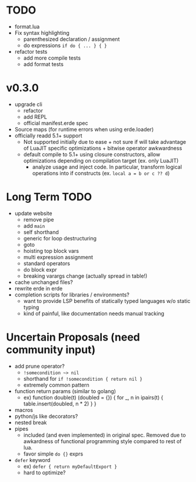 # TODO

- format.lua
- Fix syntax highlighting
  - parenthesized declaration / assignment
  - do expressions `if do { ... } { }`
- refactor tests
  - add more compile tests
  - add format tests

# v0.3.0

- upgrade cli
  - refactor
  - add REPL
  - official manifest.erde spec
- Source maps (for runtime errors when using erde.loader)
- officially readd 5.1+ support
  - Not supported initially due to ease + not sure if will take advantage of
    LuaJIT specific optimizations + bitwise operator awkwardness
  - default compile to 5.1+ using closure constructors, allow optimizations 
    depending on compilation target (ex. only LuaJIT)
    - analyze usage and inject code. In particular, transform logical operations 
      into if constructs (ex. `local a = b or c ?? d`)

# Long Term TODO

- update website
  - remove pipe
  - add `main`
  - self shorthand
  - generic for loop destructuring
  - goto
  - hoisting top block vars
  - multi expression assignment
  - standard operators
  - do block expr
  - breaking varargs change (actually spread in table!)
- cache unchanged files?
- rewrite erde in erde
- completion scripts for libraries / environments?
  - want to provide LSP benefits of statically typed languages w/o static typing
  - kind of painful, like documentation needs manual tracking

# Uncertain Proposals (need community input)

- add prune operator?
  - `!somecondition ~> nil`
  - shorthand for `if !somecondition { return nil }`
  - extremely common pattern
- function return params (similar to golang)
  - ex) function double(t) (doubled = {}) {
          for _, n in ipairs(t) {
            table.insert(doubled, n * 2)
          }
        }
- macros
- python/js like decorators?
- nested break
- pipes
  - included (and even implemented) in original spec. Removed due to awkardness
    of functional programming style compared to rest of lua.
  - favor simple `do {}` exprs
- `defer` keyword
  - ex) `defer { return myDefaultExport }`
  - hard to optimize?
